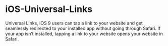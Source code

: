 # iOS-Universal-Links
Universal Links, iOS 9 users can tap a link to your website and get seamlessly redirected to your installed app without going through Safari. If your app isn’t installed, tapping a link to your website opens your website in Safari.
